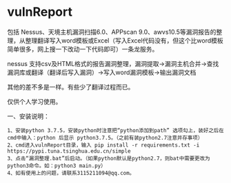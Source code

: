 # vulnReport
包括 Nessus、天境主机漏洞扫描6.0、APPscan 9.0、awvs10.5等漏洞报告的整理，从整理翻译写入word模板或Excel（写入Excel代码没有，但这个比word模板简单很多，网上搜一下改动一下代码即可）一条龙服务。

nessus
  支持csv及HTML格式的报告漏洞整理，漏洞提取->漏洞主机合并->查找漏洞库或翻译（翻译后写入漏洞）->写入word漏洞模板->输出漏洞文档
  
其他的差不多是一样。有些少了翻译过程而已。

仅供个人学习使用。

一、安装说明：

	1、安装python 3.7.5，安装python时注意把“python添加到path” 选项勾上，装好之后在cmd中输入：python 后显示 python3.7.5。（之前有装python2.7注意并存事项）
	2、cmd进入vulnReport目录，输入 pip install -r requirements.txt -i https://pypi.tuna.tsinghua.edu.cn/simple
	3、点击“漏洞整理.bat”后启动。（如果python默认是python2.7，则bat中需要更改为python3命令。如：python3 main.py）
	4、如有使用上的问题，请联系3115211094@qq.com。


